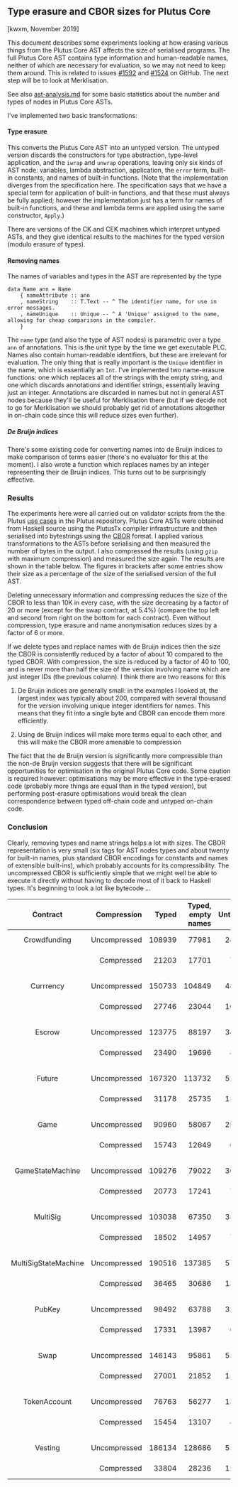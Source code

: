 ## Type erasure and CBOR sizes for Plutus Core

[kwxm, November 2019]

This document describes some experiments looking at how erasing
various things from the Plutus Core AST affects the size of serialised
programs.  The full Plutus Core AST contains type information and
human-readable names, neither of which are necessary for evaluation,
so we may not need to keep them around.  This is related to issues
[#1592](https://github.com/input-output-hk/plutus/issues/1592) and
[#1524](https://github.com/input-output-hk/plutus/issues/1524) on
GitHub.  The next step will be to look at Merklisation.

See also [ast-analysis.md](./ast-analysis.md) for some basic
statistics about the number and types of nodes in Plutus Core ASTs.

I've implemented two basic transformations:

#### Type erasure

This converts the Plutus Core AST into an untyped version.  The
untyped version discards the constructors for type abstraction,
type-level application, and the `iwrap` and `unwrap` operations,
leaving only six kinds of AST node: variables, lambda abstraction,
application, the `error` term, built-in constants, and names of
built-in functions.  (Note that the implementation diverges from the
specification here. The specification says that we have a special term
for application of built-in functions, and that these must always be
fully applied; however the implementation just has a term for names of
built-in functions, and these and lambda terms are applied using the
same constructor, `Apply`.)

There are versions of the CK and CEK machines which interpret untyped
ASTs, and they give identical results to the machines for the typed
version (modulo erasure of types).

#### Removing names
The names of variables and types in the AST are represented by the type

```
data Name ann = Name
    { nameAttribute :: ann
    , nameString    :: T.Text -- ^ The identifier name, for use in error messages.
    , nameUnique    :: Unique -- ^ A 'Unique' assigned to the name, allowing for cheap comparisons in the compiler.
    }
```

The `name` type (and also the type of AST nodes) is parametric over a
type `ann` of annotations.  This is the unit type by the time we get
executable PLC.  Names also contain human-readable identifiers, but
these are irrelevant for evaluation.  The only thing that is really
important is the `Unique` identifier in the name, which is essentially
an `Int`.  I've implemented two name-erasure functions: one which
replaces all of the strings with the empty string, and one which
discards annotations and identifier strings, essentially leaving just
an integer.  Annotations are discarded in names but not in general AST
nodes because they'll be useful for Merklisation there (but if we
decide not to go for Merklisation we should probably get rid of annotations
altogether in on-chain code since this will reduce sizes even further).

##### De Bruijn indices
There's some existing code for converting names into de Bruijn indices
to make comparison of terms easier (there's no evaluator for this at the moment).
I also wrote a function which replaces names by an integer representing their
de Bruijn indices.  This turns out to be surprisingly effective.

### Results

The experiments here were all carried out on validator scripts from
the the Plutus [use cases](https://github.com/input-output-hk/plutus/tree/master/plutus-use-cases)
in the Plutus repository.  Plutus Core ASTs were obtained from Haskell
source using the PlutusTx compiler infrastructure and then serialised
into bytestrings using the
[CBOR](http://hackage.haskell.org/package/serialise) format.  I
applied various transformations to the ASTs before serialising and
then measured the number of bytes in the output.  I also compressed the
results (using `gzip` with maximum compression) and measured the size
again.  The results are shown in the table below.  The figures in
brackets after some entries show their size as a percentage of the
size of the serialised version of the full AST.

Deleting unnecessary information and compressing reduces the size of
the CBOR to less than 10K in every case, with the size decreasing by a
factor of 20 or more (except for the swap contract, at 5.4%) (compare
the top left and second from right on the bottom for each contract).  Even
without compression, type erasure and name anonymisation reduces sizes
by a factor of 6 or more.

If we delete types and replace names with de Bruijn indices then the
size the CBOR is consistently reduced by a factor of about 10
compared to the typed CBOR.  With compression, the size is reduced
by a factor of 40 to 100, and is never more than half the size of the
version involving name which are just integer IDs (the previous
column).  I think there are two reasons for this

 1. De Bruijn indices are generally small: in the examples I looked
    at, the largest index was typically about 200, compared with
    several thousand for the version involving unique integer
    identifiers for names.  This means that they fit into a single
    byte and CBOR can encode them more efficiently.

 2. Using de Bruijn indices will make more terms equal to each other, and
    this will make the CBOR more amenable to compression

The fact that the de Bruijn version is significantly more compressible
than the non-de Bruijn version suggests that there will be significant
opportunities for optimisation in the original Plutus Core code.  Some
caution is required however: optimisations may be more effective in
the type-erased code (probably more things are equal than in the typed
version), but performing post-erasure optimisations would break the
clean correspondence between typed off-chain code and untyped on-chain
code.

### Conclusion

Clearly, removing types and name strings helps a lot with sizes.  The
CBOR representation is very small (six tags for AST nodes types and
about twenty for built-in names, plus standard CBOR encodings for
constants and names of extensible built-ins), which probably accounts
for its compressibility.  The uncompressed CBOR is sufficiently simple
that we might well be able to execute it directly without having to
decode most of it back to Haskell types.  It's beginning to look a lot
like bytecode ...


| Contract | Compression | Typed | Typed, empty names | Untyped | Untyped, empty names | Untyped, no names | Untyped, de Bruijn |
| :---: | ---: | ---: | ---: | ---: | ---: | ---: | ---: |
| Crowdfunding |  Uncompressed| 108939 | 77981 | 28568 | 18527 | 13893 (12.8%) | 10317 (9.5%) | 
|     | Compressed | 21203 | 17701 | 7397 | 5348 | 5211 (4.8%) | 1697 (1.6%) | 
| |
| |
| Currrency |  Uncompressed| 150733 | 104849 | 44331 | 26877 | 20173 (13.4%) | 15583 (10.3%) | 
|     | Compressed | 27746 | 23044 | 10195 | 7531 | 7322 (4.9%) | 3042 (2.0%) | 
| |
| |
| Escrow |  Uncompressed| 123775 | 88197 | 34168 | 21970 | 16498 (13.3%) | 12813 (10.4%) | 
|     | Compressed | 23490 | 19696 | 8294 | 6110 | 5929 (4.8%) | 2144 (1.7%) | 
| |
| |
| Future |  Uncompressed| 167320 | 113732 | 52203 | 31005 | 23027 (13.8%) | 17438 (10.4%) | 
|     | Compressed | 31178 | 25735 | 12201 | 8966 | 8699 (5.2%) | 3591 (2.1%) | 
| |
| |
| Game |  Uncompressed| 90960 | 58067 | 29252 | 16005 | 11771 (12.9%) | 9275 (10.2%) | 
|     | Compressed | 15743 | 12649 | 6216 | 4399 | 4264 (4.7%) | 2130 (2.3%) | 
| |
| |
| GameStateMachine |  Uncompressed| 109276 | 79022 | 30444 | 20640 | 16062 (14.7%) | 13561 (12.4%) | 
|     | Compressed | 20773 | 17241 | 7015 | 5065 | 4937 (4.5%) | 2100 (1.9%) | 
| |
| |
| MultiSig |  Uncompressed| 103038 | 67350 | 33776 | 19217 | 14269 (13.8%) | 11257 (10.9%) | 
|     | Compressed | 18502 | 14957 | 7455 | 5361 | 5204 (5.1%) | 2486 (2.4%) | 
| |
| |
| MultiSigStateMachine |  Uncompressed| 190516 | 137385 | 57364 | 37288 | 28566 (15.0%) | 22904 (12.0%) | 
|     | Compressed | 36465 | 30686 | 13151 | 9738 | 9505 (5.0%) | 3979 (2.1%) | 
| |
| |
| PubKey |  Uncompressed| 98492 | 63788 | 32408 | 18254 | 13540 (13.7%) | 10740 (10.9%) | 
|     | Compressed | 17331 | 13987 | 6979 | 5014 | 4866 (4.9%) | 2401 (2.4%) | 
| |
| |
| Swap |  Uncompressed| 146143 | 95861 | 53271 | 30976 | 23130 (15.8%) | 17787 (12.2%) | 
|     | Compressed | 27001 | 21852 | 11984 | 8726 | 8471 (5.8%) | 3869 (2.6%) | 
| |
| |
| TokenAccount |  Uncompressed| 76763 | 56277 | 13958 | 9404 | 6990 (9.1%) | 4993 (6.5%) | 
|     | Compressed | 15454 | 13107 | 4343 | 2946 | 2869 (3.7%) | 746 (1.0%) | 
| |
| |
| Vesting |  Uncompressed| 186134 | 128686 | 55738 | 33496 | 24880 (13.4%) | 18887 (10.1%) | 
|     | Compressed | 33804 | 28236 | 12716 | 9536 | 9270 (5.0%) | 3660 (2.0%) | 
